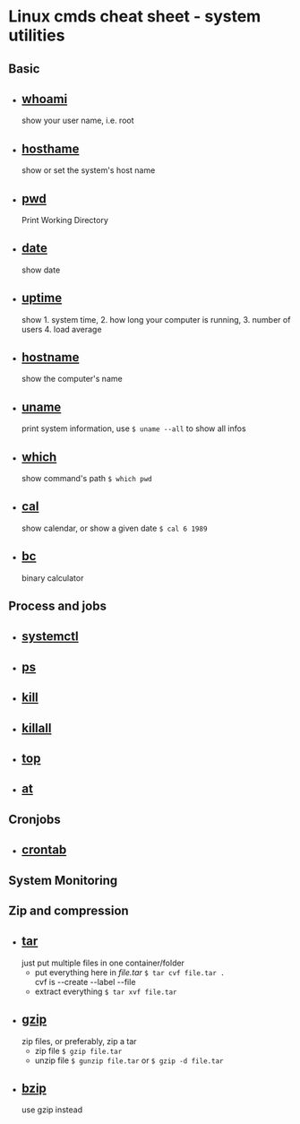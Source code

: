 # Linux cmds cheat sheet - system utilities

## Basic

- ## [whoami](https://www.ss64.com/bash/whoami.html)

  show your user name, i.e. root

- ## [hosthame](https://linux.die.net/man/1/hostname)

  show or set the system's host name

- ## [pwd](https://ss64.com/bash/pwd.html)

  Print Working Directory

- ## [date](https://www.ss64.com/bash/date.html)

  show date

- ## [uptime](https://www.ss64.com/bash/uptime.html)

  show 1. system time, 2. how long your computer is running, 3. number of users 4. load average

- ## [hostname](https://www.ss64.com/bash/hostname.html)

  show the computer's name

- ## [uname](https://www.ss64.com/bash/uname.html)

  print system information, use `$ uname --all` to show all infos

- ## [which](https://www.ss64.com/bash/which.html)

  show command's path `$ which pwd`

- ## [cal](https://www.ss64.com/bash/cal.html)

  show calendar, or show a given date `$ cal 6 1989`

- ## [bc](https://www.ss64.com/bash/bc.html)

  binary calculator

## Process and jobs

- ## [systemctl](https://www.ss64.com/bash/systemctl.html)
- ## [ps](https://www.ss64.com/bash/ps.html)
- ## [kill](https://www.ss64.com/bash/kill.html)
- ## [killall](https://www.ss64.com/bash/killall.html)
- ## [top](https://www.ss64.com/bash/top.html)
- ## [at](https://www.ss64.com/bash/at.html)

## Cronjobs

- ## [crontab](https://www.ss64.com/bash/crontab.html)

## System Monitoring

## Zip and compression

- ## [tar](https://www.ss64.com/bash/tar.html)
  just put multiple files in one container/folder
  - put everything here in _file.tar_ `$ tar cvf file.tar .`  
    cvf is --create --label --file
  - extract everything `$ tar xvf file.tar`
- ## [gzip](https://www.ss64.com/bash/gzip.html)
  zip files, or preferably, zip a tar
  - zip file `$ gzip file.tar`
  - unzip file `$ gunzip file.tar` or `$ gzip -d file.tar`
- ## [bzip](https://www.ss64.com/bash/bzip.html)
  use gzip instead
